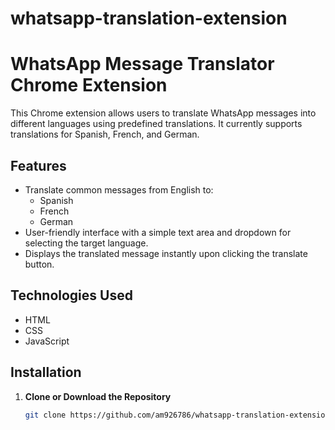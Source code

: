 # whatsapp-translation-extension
# WhatsApp Message Translator Chrome Extension

This Chrome extension allows users to translate WhatsApp messages into different languages using predefined translations. It currently supports translations for Spanish, French, and German.

## Features

- Translate common messages from English to:
  - Spanish
  - French
  - German
- User-friendly interface with a simple text area and dropdown for selecting the target language.
- Displays the translated message instantly upon clicking the translate button.

## Technologies Used

- HTML
- CSS
- JavaScript

## Installation

1. **Clone or Download the Repository**
   ```bash
   git clone https://github.com/am926786/whatsapp-translation-extension.git
